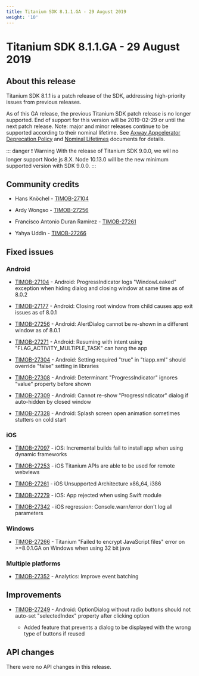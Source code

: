```yaml
---
title: Titanium SDK 8.1.1.GA - 29 August 2019
weight: '10'
---
```


# Titanium SDK 8.1.1.GA - 29 August 2019

## About this release

Titanium SDK 8.1.1 is a patch release of the SDK, addressing high-priority issues from previous releases.

As of this GA release, the previous Titanium SDK patch release is no longer supported. End of support for this version will be 2019-02-29 or until the next patch release. Note: major and minor releases continue to be supported according to their nominal lifetime. See [Axway Appcelerator Deprecation Policy](/guide/AMPLIFY_Appcelerator_Services_Overview/Axway_Appcelerator_Deprecation_Policy/) and [Nominal Lifetimes](/guide/AMPLIFY_Appcelerator_Services_Overview/Axway_Appcelerator_Product_Lifecycle/#nominal-lifetimes) documents for details.

::: danger ❗️ Warning
With the release of Titanium SDK 9.0.0, we will no longer support Node.js 8.X. Node 10.13.0 will be the new minimum supported version with SDK 9.0.0.
:::

## Community credits

* Hans Knöchel - [TIMOB-27104](https://jira.appcelerator.org/browse/TIMOB-27104)

* Ardy Wongso - [TIMOB-27256](https://jira.appcelerator.org/browse/TIMOB-27256)

* Francisco Antonio Duran Ramirez - [TIMOB-27261](https://jira.appcelerator.org/browse/TIMOB-27261)

* Yahya Uddin - [TIMOB-27266](https://jira.appcelerator.org/browse/TIMOB-27266)

## Fixed issues

### Android

* [TIMOB-27104](https://jira.appcelerator.org/browse/TIMOB-27104) - Android: ProgressIndicator logs "WindowLeaked" exception when hiding dialog and closing window at same time as of 8.0.2

* [TIMOB-27177](https://jira.appcelerator.org/browse/TIMOB-27177) - Android: Closing root window from child causes app exit issues as of 8.0.1

* [TIMOB-27256](https://jira.appcelerator.org/browse/TIMOB-27256) - Android: AlertDialog cannot be re-shown in a different window as of 8.0.1

* [TIMOB-27271](https://jira.appcelerator.org/browse/TIMOB-27271) \- Android: Resuming with intent using "FLAG\_ACTIVITY\_MULTIPLE\_TASK" can hang the app

* [TIMOB-27304](https://jira.appcelerator.org/browse/TIMOB-27304) \- Android: Setting <uses-feature/> required "true" in "tiapp.xml" should override "false" setting in libraries

* [TIMOB-27308](https://jira.appcelerator.org/browse/TIMOB-27308) \- Android: Determinant "ProgressIndicator" ignores "value" property before shown

* [TIMOB-27309](https://jira.appcelerator.org/browse/TIMOB-27309) \- Android: Cannot re-show "ProgressIndicator" dialog if auto-hidden by closed window

* [TIMOB-27328](https://jira.appcelerator.org/browse/TIMOB-27328) \- Android: Splash screen open animation sometimes stutters on cold start

### iOS

* [TIMOB-27097](https://jira.appcelerator.org/browse/TIMOB-27097) - iOS: Incremental builds fail to install app when using dynamic frameworks

* [TIMOB-27253](https://jira.appcelerator.org/browse/TIMOB-27253) - iOS Titanium APIs are able to be used for remote webviews

* [TIMOB-27261](https://jira.appcelerator.org/browse/TIMOB-27261) - iOS Unsupported Architecture x86\_64, i386

* [TIMOB-27279](https://jira.appcelerator.org/browse/TIMOB-27279) - iOS: App rejected when using Swift module

* [TIMOB-27342](https://jira.appcelerator.org/browse/TIMOB-27342) - iOS regression: Console.warn/error don't log all parameters

### Windows

* [TIMOB-27266](https://jira.appcelerator.org/browse/TIMOB-27266) - Titanium "Failed to encrypt JavaScript files" error on >=8.0.1.GA on Windows when using 32 bit java

### Multiple platforms

* [TIMOB-27352](https://jira.appcelerator.org/browse/TIMOB-27352) - Analytics: Improve event batching

## Improvements

* [TIMOB-27249](https://jira.appcelerator.org/browse/TIMOB-27249) - Android: OptionDialog without radio buttons should not auto-set "selectedIndex" property after clicking option

    * Added feature that prevents a dialog to be displayed with the wrong type of buttons if reused

## API changes

There were no API changes in this release.
